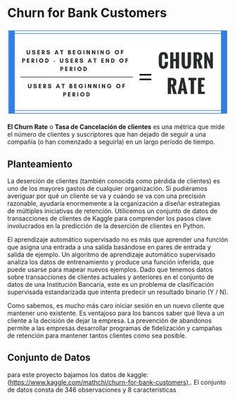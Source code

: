 # Churn for Bank Customers  
<img src="https://github.com/luishernand/Mis-proyectos-de-ML-por-tipo-Industrias/blob/main/Sector%20Bancario-Seguros/churn/imagen/Churn-Rate-Equation.jpg" heiht= 600 width= 550 alt=" ">  

**El Churn Rate** o **Tasa de Cancelación de clientes** es una métrica que mide el número de clientes y suscriptores que han dejado de seguir a una compañía (o han comenzado a seguirla) en un largo período de tiempo.  

## Planteamiento  
La deserción de clientes (también conocida como pérdida de clientes) es uno de los mayores gastos de cualquier organización. Si pudiéramos averiguar por qué un cliente se va y cuándo se va con una precisión razonable, ayudaría enormemente a la organización a diseñar estrategias de múltiples iniciativas de retención. Utilicemos un conjunto de datos de transacciones de clientes de Kaggle para comprender los pasos clave involucrados en la predicción de la deserción de clientes en Python.  

El aprendizaje automático supervisado no es más que aprender una función que asigna una entrada a una salida basándose en pares de entrada y salida de ejemplo. Un algoritmo de aprendizaje automático supervisado analiza los datos de entrenamiento y produce una función inferida, que puede usarse para mapear nuevos ejemplos. Dado que tenemos datos sobre transacciones de clientes actuales y anteriores en el conjunto de datos de una Institución Bancaria, este es un problema de clasificación supervisada estandarizada que intenta predecir un resultado binario (Y / N). 

Como sabemos, es mucho más caro iniciar sesión en un nuevo cliente que mantener uno existente. Es ventajoso para los bancos saber qué lleva a un cliente a la decisión de dejar la empresa. La prevención de abandonos permite a las empresas desarrollar programas de fidelización y campañas de retención para mantener tantos clientes como sea posible.  

## Conjunto de Datos 
para este proyecto bajamos los datos de kaggle:(https://www.kaggle.com/mathchi/churn-for-bank-customers),. El conjunto de datos consta de 346 observaciones y 8 características








[c1]:https://github.com/luishernand/Mis-proyectos-de-ML-por-tipo-Industrias/blob/main/Sector%20Bancario-Seguros/churn/imagen/c1.png
[c2]:https://github.com/luishernand/Mis-proyectos-de-ML-por-tipo-Industrias/blob/main/Sector%20Bancario-Seguros/churn/imagen/c2.png
[c3]:https://github.com/luishernand/Mis-proyectos-de-ML-por-tipo-Industrias/blob/main/Sector%20Bancario-Seguros/churn/imagen/c3.png
[c4]:https://github.com/luishernand/Mis-proyectos-de-ML-por-tipo-Industrias/blob/main/Sector%20Bancario-Seguros/churn/imagen/c4.png
[c5]:https://github.com/luishernand/Mis-proyectos-de-ML-por-tipo-Industrias/blob/main/Sector%20Bancario-Seguros/churn/imagen/c5.png
[c6]:https://github.com/luishernand/Mis-proyectos-de-ML-por-tipo-Industrias/blob/main/Sector%20Bancario-Seguros/churn/imagen/c6.png
[c7]:https://github.com/luishernand/Mis-proyectos-de-ML-por-tipo-Industrias/blob/main/Sector%20Bancario-Seguros/churn/imagen/c7.png
[c8]:https://github.com/luishernand/Mis-proyectos-de-ML-por-tipo-Industrias/blob/main/Sector%20Bancario-Seguros/churn/imagen/c8.png
[c9]:https://github.com/luishernand/Mis-proyectos-de-ML-por-tipo-Industrias/blob/main/Sector%20Bancario-Seguros/churn/imagen/c9.png
[c10]:https://github.com/luishernand/Mis-proyectos-de-ML-por-tipo-Industrias/blob/main/Sector%20Bancario-Seguros/churn/imagen/c10.png
[c11]:https://github.com/luishernand/Mis-proyectos-de-ML-por-tipo-Industrias/blob/main/Sector%20Bancario-Seguros/churn/imagen/c11.png
[c12]:https://github.com/luishernand/Mis-proyectos-de-ML-por-tipo-Industrias/blob/main/Sector%20Bancario-Seguros/churn/imagen/c12.png
[c13]:https://github.com/luishernand/Mis-proyectos-de-ML-por-tipo-Industrias/blob/main/Sector%20Bancario-Seguros/churn/imagen/c13.png
[c16]:https://github.com/luishernand/Mis-proyectos-de-ML-por-tipo-Industrias/blob/main/Sector%20Bancario-Seguros/churn/imagen/c16.png
[c17]:https://github.com/luishernand/Mis-proyectos-de-ML-por-tipo-Industrias/blob/main/Sector%20Bancario-Seguros/churn/imagen/c17.png
[c18]:https://github.com/luishernand/Mis-proyectos-de-ML-por-tipo-Industrias/blob/main/Sector%20Bancario-Seguros/churn/imagen/c18.png
[c19]:https://github.com/luishernand/Mis-proyectos-de-ML-por-tipo-Industrias/blob/main/Sector%20Bancario-Seguros/churn/imagen/c19.png
[m1]:https://github.com/luishernand/Mis-proyectos-de-ML-por-tipo-Industrias/blob/main/Sector%20Bancario-Seguros/churn/imagen/m1.png
[m2]:https://github.com/luishernand/Mis-proyectos-de-ML-por-tipo-Industrias/blob/main/Sector%20Bancario-Seguros/churn/imagen/m2.png
